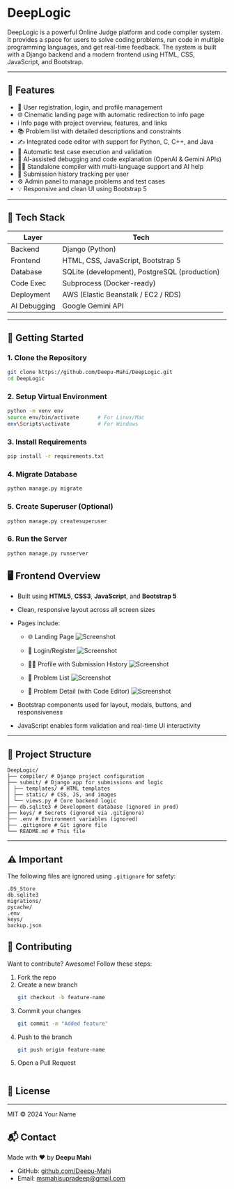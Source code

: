 # DeepLogic

DeepLogic is a powerful Online Judge platform and code compiler system. It provides a space for users to solve coding problems, run code in multiple programming languages, and get real-time feedback. The system is built with a Django backend and a modern frontend using HTML, CSS, JavaScript, and Bootstrap.

---

## 🌟 Features

- 🔐 User registration, login, and profile management  
- 🌐 Cinematic landing page with automatic redirection to info page  
- ℹ️ Info page with project overview, features, and links  
- 📚 Problem list with detailed descriptions and constraints  
- ✍️ Integrated code editor with support for Python, C, C++, and Java  
- 🧪 Automatic test case execution and validation  
- 🤖 AI-assisted debugging and code explanation (OpenAI & Gemini APIs)  
- 🧑‍💻 Standalone compiler with multi-language support and AI help  
- 📜 Submission history tracking per user  
- ⚙️ Admin panel to manage problems and test cases  
- 💡 Responsive and clean UI using Bootstrap 5  

---

## 🧰 Tech Stack

| Layer        | Tech                                  |
|--------------|---------------------------------------|
| Backend      | Django (Python)                       |
| Frontend     | HTML, CSS, JavaScript, Bootstrap 5    |
| Database     | SQLite (development), PostgreSQL (production) |
| Code Exec    | Subprocess (Docker-ready)             |
| Deployment   | AWS (Elastic Beanstalk / EC2 / RDS)   |
| AI Debugging | Google Gemini API        |


---

## 🚀 Getting Started

### 1. Clone the Repository

```bash
git clone https://github.com/Deepu-Mahi/DeepLogic.git
cd DeepLogic

```
### 2. Setup Virtual Environment

```bash
python -m venv env
source env/bin/activate      # For Linux/Mac
env\Scripts\activate         # For Windows

```
### 3. Install Requirements

```bash
pip install -r requirements.txt

```
### 4. Migrate Database

```bash
python manage.py migrate
```
### 5. Create Superuser (Optional)
```bash
python manage.py createsuperuser
```
### 6. Run the Server
```bash
python manage.py runserver
```
## 🖥️ Frontend Overview

- Built using **HTML5**, **CSS3**, **JavaScript**, and **Bootstrap 5**
- Clean, responsive layout across all screen sizes
- Pages include:
  - 🌐 Landing Page
  ![Screenshot](accounts/Landingpage.png)

  - 🔐 Login/Register
![Screenshot](accounts/Login.png)

  - 🧑‍💻 Profile with Submission History
![Screenshot](accounts/Profille.png)

  - 📃 Problem List
![Screenshot](accounts/ProblemsList.png)

  - 📘 Problem Detail (with Code Editor)
![Screenshot](accounts/ProblemDetail.png)

- Bootstrap components used for layout, modals, buttons, and responsiveness
- JavaScript enables form validation and real-time UI interactivity

---

## 📁 Project Structure

```
DeepLogic/
├── compiler/ # Django project configuration
├── submit/ # Django app for submissions and logic
│ ├── templates/ # HTML templates
│ ├── static/ # CSS, JS, and images
│ └── views.py # Core backend logic
├── db.sqlite3 # Development database (ignored in prod)
├── keys/ # Secrets (ignored via .gitignore)
├── .env # Environment variables (ignored)
├── .gitignore # Git ignore file
└── README.md # This file
```
---

## ⚠️ Important

The following files are ignored using `.gitignore` for safety:

```
.DS_Store
db.sqlite3
migrations/
pycache/
.env
keys/
backup.json
```
## 🤝 Contributing

Want to contribute? Awesome! Follow these steps:

1. Fork the repo
2. Create a new branch  
   ```bash
   git checkout -b feature-name
3. Commit your changes
   ```bash
   git commit -m "Added feature"
4. Push to the branch
   ```bash
   git push origin feature-name
5. Open a Pull Request
   ```
## 📄 License
---
MIT © 2024 Your Name

## 📬 Contact

Made with ❤️ by **Deepu Mahi**

- GitHub: [github.com/Deepu-Mahi](https://github.com/Deepu-Mahi)
- Email: msmahisupradeep@gmail.com
